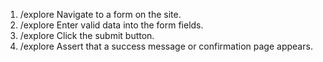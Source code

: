 1. /explore Navigate to a form on the site.
2. /explore Enter valid data into the form fields.
3. /explore Click the submit button.
4. /explore Assert that a success message or confirmation page appears.